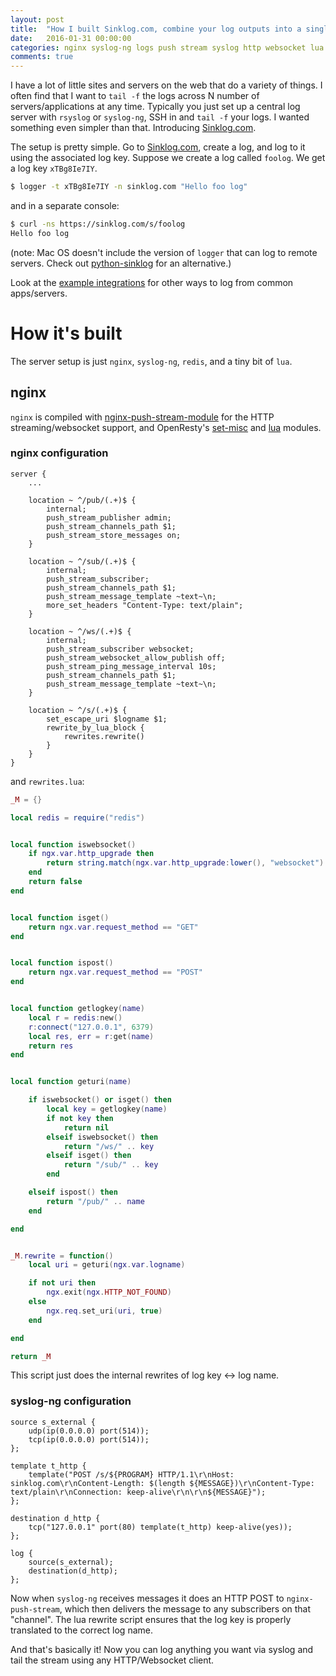 ```yaml
---
layout: post
title:  "How I built Sinklog.com, combine your log outputs into a single stream."
date:   2016-01-31 00:00:00
categories: nginx syslog-ng logs push stream syslog http websocket lua
comments: true
---
```


I have a lot of little sites and servers on the web that do a variety of things.  I often find that I want to `tail -f` the logs across N number of servers/applications at any time.  Typically you just set up a central log server with `rsyslog` or `syslog-ng`, SSH in and `tail -f` your logs.  I wanted something even simpler than that.  Introducing [Sinklog.com](https://sinklog.com).


The setup is pretty simple.  Go to [Sinklog.com](https://sinklog.com), create a log, and log to it using the associated log key.  Suppose we create a log called `foolog`.  We get a log key `xTBg8Ie7IY`.

```bash
$ logger -t xTBg8Ie7IY -n sinklog.com "Hello foo log"
```

and in a separate console:

```bash
$ curl -ns https://sinklog.com/s/foolog
Hello foo log
```

(note: Mac OS doesn't include the version of `logger` that can log to remote servers.  Check out [python-sinklog](https://github.com/sinklog/python-sinklog) for an alternative.)


Look at the [example integrations](https://github.com/sinklog/sinklog-examples) for other ways to log from common apps/servers.

# How it's built
The server setup is just `nginx`, `syslog-ng`, `redis`, and a tiny bit of `lua`.

## nginx

`nginx` is compiled with [nginx-push-stream-module](https://github.com/wandenberg/nginx-push-stream-module) for the HTTP streaming/websocket support, and OpenResty's [set-misc](https://github.com/openresty/set-misc-nginx-module) and [lua](https://github.com/openresty/lua-nginx-module) modules.

### nginx configuration

```nginx
server {
    ...

    location ~ ^/pub/(.+)$ {
        internal;
        push_stream_publisher admin;
        push_stream_channels_path $1;
        push_stream_store_messages on;
    }

    location ~ ^/sub/(.+)$ {
        internal;
        push_stream_subscriber;
        push_stream_channels_path $1;
        push_stream_message_template ~text~\n;
        more_set_headers "Content-Type: text/plain";
    }

    location ~ ^/ws/(.+)$ {
        internal;
        push_stream_subscriber websocket;
        push_stream_websocket_allow_publish off;
        push_stream_ping_message_interval 10s;
        push_stream_channels_path $1;
        push_stream_message_template ~text~\n;
    }

    location ~ ^/s/(.+)$ {
        set_escape_uri $logname $1;
        rewrite_by_lua_block {
            rewrites.rewrite()
        }
    }
}
```

and `rewrites.lua`:

```lua
_M = {}

local redis = require("redis")


local function iswebsocket()
    if ngx.var.http_upgrade then
        return string.match(ngx.var.http_upgrade:lower(), "websocket")
    end
    return false
end


local function isget()
    return ngx.var.request_method == "GET"
end


local function ispost()
    return ngx.var.request_method == "POST"
end


local function getlogkey(name)
    local r = redis:new()
    r:connect("127.0.0.1", 6379)
    local res, err = r:get(name)
    return res
end


local function geturi(name)

    if iswebsocket() or isget() then
        local key = getlogkey(name)
        if not key then
            return nil
        elseif iswebsocket() then
            return "/ws/" .. key
        elseif isget() then
            return "/sub/" .. key
        end

    elseif ispost() then
        return "/pub/" .. name
    end

end


_M.rewrite = function()
    local uri = geturi(ngx.var.logname)

    if not uri then
        ngx.exit(ngx.HTTP_NOT_FOUND)
    else
        ngx.req.set_uri(uri, true)
    end

end

return _M
```

This script just does the internal rewrites of log key <-> log name.


### syslog-ng configuration

```syslog-ng
source s_external {
    udp(ip(0.0.0.0) port(514));
    tcp(ip(0.0.0.0) port(514));
};

template t_http {
    template("POST /s/${PROGRAM} HTTP/1.1\r\nHost: sinklog.com\r\nContent-Length: $(length ${MESSAGE})\r\nContent-Type: text/plain\r\nConnection: keep-alive\r\n\r\n${MESSAGE}");
};

destination d_http {
    tcp("127.0.0.1" port(80) template(t_http) keep-alive(yes));
};

log {
    source(s_external);
    destination(d_http);
};
```

Now when `syslog-ng` receives messages it does an HTTP POST to `nginx-push-stream`, which then delivers the message to any subscribers on that "channel".  The lua rewrite script ensures that the log key is properly translated to the correct log name.

And that's basically it!  Now you can log anything you want via syslog and tail the stream using any HTTP/Websocket client.



